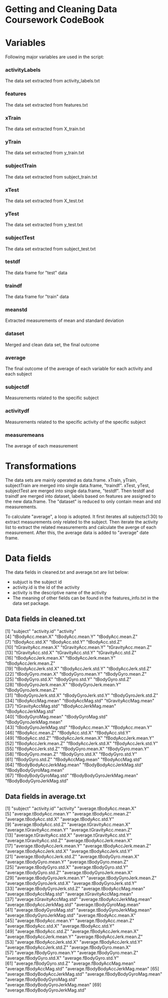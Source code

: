 Getting and Cleaning Data Coursework CodeBook
========================================================

# Variables
Following major variables are used in the script:
### activityLabels
The data set extracted from activity_labels.txt
### features
The data set extracted from features.txt
### xTrain
The data set extracted from X_train.txt
### yTrain
The data set extracted from y_train.txt
### subjectTrain
The data set extracted from subject_train.txt
### xTest
The data set extracted from X_test.txt
### yTest
The data set extracted from y_test.txt
### subjectTest
The data set extracted from subject_test.txt
### testdf
The data frame for "test" data
### traindf
The data frame for "train" data
### meanstd
Extracted measurements of mean and standard deviation
### dataset
Merged and clean data set, the final outcome
### average
The final outcome of the average of each variable for each activity and each subject
### subjectdf
Measurements related to the specific subject
### activitydf
Measurements related to the specific activity of the specific subject
### measuremeans
The average of each measurement

# Transformations
The data sets are mainly operated as data.frame. 
xTrain, yTrain, subjectTrain are merged into single data.frame, "traindf".
xTest, yTest, subjectTest are merged into single data.frame, "testdf".
Then testdf and traindf are merged into dataset, labels based on features are assigned to the new data.frame.
The "dataset" is reduced to only contain mean and std measurements.

To calculate "average", a loop is adopted. It first iterates all subjects(1:30) to extract measurements only related to the subject. Then iterate the activity list to extract the related measurements and calculate the averge of each measurement. After this, the average data is added to "average" date frame.

# Data fields
The data fields in cleaned.txt and average.txt are list below:
* subjuct is the subject id
* activity.id is the id of the activity
* activity is the descriptive name of the activity
* The meaning of other fields can be found in the features_info.txt in the data set package.

## Data fields in cleaned.txt
 [1] "subject"                   "activity.id"               "activity"                 
 [4] "tBodyAcc.mean.X"           "tBodyAcc.mean.Y"           "tBodyAcc.mean.Z"          
 [7] "tBodyAcc.std.X"            "tBodyAcc.std.Y"            "tBodyAcc.std.Z"           
[10] "tGravityAcc.mean.X"        "tGravityAcc.mean.Y"        "tGravityAcc.mean.Z"       
[13] "tGravityAcc.std.X"         "tGravityAcc.std.Y"         "tGravityAcc.std.Z"        
[16] "tBodyAccJerk.mean.X"       "tBodyAccJerk.mean.Y"       "tBodyAccJerk.mean.Z"      
[19] "tBodyAccJerk.std.X"        "tBodyAccJerk.std.Y"        "tBodyAccJerk.std.Z"       
[22] "tBodyGyro.mean.X"          "tBodyGyro.mean.Y"          "tBodyGyro.mean.Z"         
[25] "tBodyGyro.std.X"           "tBodyGyro.std.Y"           "tBodyGyro.std.Z"          
[28] "tBodyGyroJerk.mean.X"      "tBodyGyroJerk.mean.Y"      "tBodyGyroJerk.mean.Z"     
[31] "tBodyGyroJerk.std.X"       "tBodyGyroJerk.std.Y"       "tBodyGyroJerk.std.Z"      
[34] "tBodyAccMag.mean"          "tBodyAccMag.std"           "tGravityAccMag.mean"      
[37] "tGravityAccMag.std"        "tBodyAccJerkMag.mean"      "tBodyAccJerkMag.std"      
[40] "tBodyGyroMag.mean"         "tBodyGyroMag.std"          "tBodyGyroJerkMag.mean"    
[43] "tBodyGyroJerkMag.std"      "fBodyAcc.mean.X"           "fBodyAcc.mean.Y"          
[46] "fBodyAcc.mean.Z"           "fBodyAcc.std.X"            "fBodyAcc.std.Y"           
[49] "fBodyAcc.std.Z"            "fBodyAccJerk.mean.X"       "fBodyAccJerk.mean.Y"      
[52] "fBodyAccJerk.mean.Z"       "fBodyAccJerk.std.X"        "fBodyAccJerk.std.Y"       
[55] "fBodyAccJerk.std.Z"        "fBodyGyro.mean.X"          "fBodyGyro.mean.Y"         
[58] "fBodyGyro.mean.Z"          "fBodyGyro.std.X"           "fBodyGyro.std.Y"          
[61] "fBodyGyro.std.Z"           "fBodyAccMag.mean"          "fBodyAccMag.std"          
[64] "fBodyBodyAccJerkMag.mean"  "fBodyBodyAccJerkMag.std"   "fBodyBodyGyroMag.mean"    
[67] "fBodyBodyGyroMag.std"      "fBodyBodyGyroJerkMag.mean" "fBodyBodyGyroJerkMag.std" 

## Data fields in average.txt
[1] "subject"                           "activity.id"                       "activity"                          "average.tBodyAcc.mean.X"          
 [5] "average.tBodyAcc.mean.Y"           "average.tBodyAcc.mean.Z"           "average.tBodyAcc.std.X"            "average.tBodyAcc.std.Y"           
 [9] "average.tBodyAcc.std.Z"            "average.tGravityAcc.mean.X"        "average.tGravityAcc.mean.Y"        "average.tGravityAcc.mean.Z"       
[13] "average.tGravityAcc.std.X"         "average.tGravityAcc.std.Y"         "average.tGravityAcc.std.Z"         "average.tBodyAccJerk.mean.X"      
[17] "average.tBodyAccJerk.mean.Y"       "average.tBodyAccJerk.mean.Z"       "average.tBodyAccJerk.std.X"        "average.tBodyAccJerk.std.Y"       
[21] "average.tBodyAccJerk.std.Z"        "average.tBodyGyro.mean.X"          "average.tBodyGyro.mean.Y"          "average.tBodyGyro.mean.Z"         
[25] "average.tBodyGyro.std.X"           "average.tBodyGyro.std.Y"           "average.tBodyGyro.std.Z"           "average.tBodyGyroJerk.mean.X"     
[29] "average.tBodyGyroJerk.mean.Y"      "average.tBodyGyroJerk.mean.Z"      "average.tBodyGyroJerk.std.X"       "average.tBodyGyroJerk.std.Y"      
[33] "average.tBodyGyroJerk.std.Z"       "average.tBodyAccMag.mean"          "average.tBodyAccMag.std"           "average.tGravityAccMag.mean"      
[37] "average.tGravityAccMag.std"        "average.tBodyAccJerkMag.mean"      "average.tBodyAccJerkMag.std"       "average.tBodyGyroMag.mean"        
[41] "average.tBodyGyroMag.std"          "average.tBodyGyroJerkMag.mean"     "average.tBodyGyroJerkMag.std"      "average.fBodyAcc.mean.X"          
[45] "average.fBodyAcc.mean.Y"           "average.fBodyAcc.mean.Z"           "average.fBodyAcc.std.X"            "average.fBodyAcc.std.Y"           
[49] "average.fBodyAcc.std.Z"            "average.fBodyAccJerk.mean.X"       "average.fBodyAccJerk.mean.Y"       "average.fBodyAccJerk.mean.Z"      
[53] "average.fBodyAccJerk.std.X"        "average.fBodyAccJerk.std.Y"        "average.fBodyAccJerk.std.Z"        "average.fBodyGyro.mean.X"         
[57] "average.fBodyGyro.mean.Y"          "average.fBodyGyro.mean.Z"          "average.fBodyGyro.std.X"           "average.fBodyGyro.std.Y"          
[61] "average.fBodyGyro.std.Z"           "average.fBodyAccMag.mean"          "average.fBodyAccMag.std"           "average.fBodyBodyAccJerkMag.mean" 
[65] "average.fBodyBodyAccJerkMag.std"   "average.fBodyBodyGyroMag.mean"     "average.fBodyBodyGyroMag.std"      "average.fBodyBodyGyroJerkMag.mean"
[69] "average.fBodyBodyGyroJerkMag.std" 
